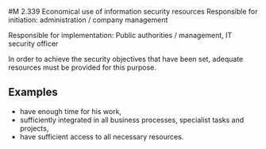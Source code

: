 #M 2.339 Economical use of information security resources
Responsible for initiation: administration / company management

Responsible for implementation: Public authorities / management, IT security officer

In order to achieve the security objectives that have been set, adequate resources must be provided for this purpose.



## Examples 
* have enough time for his work,
* sufficiently integrated in all business processes, specialist tasks and projects,
* have sufficient access to all necessary resources.




